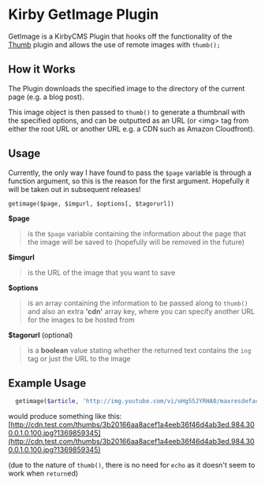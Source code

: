 Kirby GetImage Plugin
=====================

GetImage is a KirbyCMS Plugin that hooks off the functionality of the [Thumb](https://github.com/bastianallgeier/kirbycms-extensions/tree/master/plugins/thumb) plugin and allows the use of remote images with `thumb();`

## How it Works

The Plugin downloads the specified image to the directory of the current page (e.g. a blog post).

This image object is then passed to `thumb()` to generate a thumbnail with the specified options, and can be outputted as an URL (or &lt;img&gt; tag from either the root URL or another URL e.g. a CDN such as Amazon Cloudfront).


## Usage

Currently, the only way I have found to pass the `$page` variable is through a function argument, so this is the reason for the first argument. Hopefully it will be taken out in subsequent releases!

```
getimage($page, $imgurl, $options[, $tagorurl])
```

**$page** 
> is the `$page` variable containing the information about the page that the image will be saved to (hopefully will be removed in the future)

**$imgurl** 
>  is the URL of the image that you want to save

**$options** 
>  is an array containing the information to be passed along to `thumb()` and also an extra **'cdn'** array key, where you can specify another URL for the images to be hosted from

**$tagorurl** (optional)
>  is a **boolean** value stating whether the returned text contains the `ing` tag or just the URL to the image

## Example Usage

```php
  getimage($article, 'http://img.youtube.com/vi/oHg5SJYRHA0/maxresdefault.jpg', array('height'=>'300', 'width'=>'984', 'crop'=>true, 'cdn'=>'http://cdn.test.com'), false);
```
would produce something like this: [http://cdn.test.com/thumbs/3b20166aa8acef1a4eeb36f46d4ab3ed.984.300.0.1.0.100.jpg?1369859345](http://cdn.test.com/thumbs/3b20166aa8acef1a4eeb36f46d4ab3ed.984.300.0.1.0.100.jpg?1369859345)

(due to the nature of `thumb()`, there is no need for `echo` as it doesn't seem to work when `return`ed)